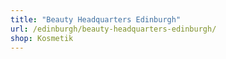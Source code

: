 ```yaml
---
title: "Beauty Headquarters Edinburgh"
url: /edinburgh/beauty-headquarters-edinburgh/
shop: Kosmetik
---
```

